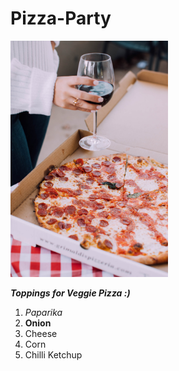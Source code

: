 # Pizza-Party

<img src= "https://github.com/soumya240893/Pizza-Party/blob/main/images/Pizza.jpg" width=50% height=50%>

***Toppings for Veggie Pizza :)***
  1. *Paparika*
  2. **Onion**
  3. Cheese
  4. Corn
  5. Chilli Ketchup



